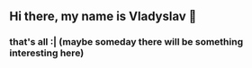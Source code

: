 ## Hi there, my name is Vladyslav 👋
### that's all :| (maybe someday there will be something interesting here)
